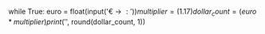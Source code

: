 while True:
    euro = float(input('€ → $:'))
    multiplier = (1.17)
    dollar_count = (euro * multiplier)
    print('$', round(dollar_count, 1))
